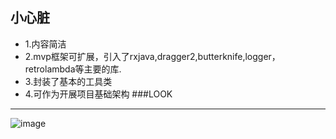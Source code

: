 ## 小心脏
* 1.内容简洁
* 2.mvp框架可扩展，引入了rxjava,dragger2,butterknife,logger，retrolambda等主要的库.
* 3.封装了基本的工具类
* 4.可作为开展项目基础架构
###LOOK
---

![image](https://github.com/lgq895767507/Fruit/611FC6EBD427CA1F84E57130399A4A40.jpg)